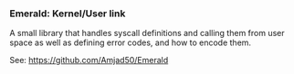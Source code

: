 ### Emerald: Kernel/User link

A small library that handles syscall definitions and calling them from user space as well as defining error codes,
and how to encode them.

See: https://github.com/Amjad50/Emerald
